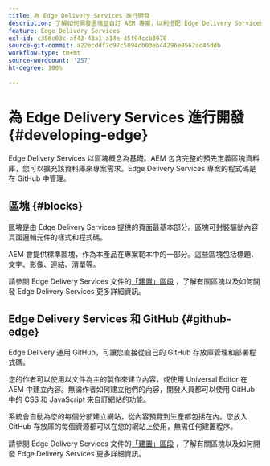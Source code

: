 ```yaml
---
title: 為 Edge Delivery Services 進行開發
description: 了解如何開發區塊並自訂 AEM 專案，以利搭配 Edge Delivery Services 使用。
feature: Edge Delivery Services
exl-id: c356c03c-af43-43a1-a14e-45f94ccb3970
source-git-commit: a22ecddf7c97c5894cb03eb44296e0562ac46ddb
workflow-type: tm+mt
source-wordcount: '257'
ht-degree: 100%

---
```


# 為 Edge Delivery Services 進行開發 {#developing-edge}

Edge Delivery Services 以區塊概念為基礎。AEM 包含完整的預先定義區塊資料庫，您可以擴充該資料庫來專案需求。Edge Delivery Services 專案的程式碼是在 GitHub 中管理。

## 區塊 {#blocks}

區塊是由 Edge Delivery Services 提供的頁面最基本部分。區塊可封裝驅動內容頁面邏輯元件的樣式和程式碼。

AEM 會提供標準區塊，作為本產品在專案範本中的一部分。這些區塊包括標題、文字、影像、連結、清單等。

請參閱 Edge Delivery Services 文件的[「建置」區段](/help/edge/developer/block-collection.md) ，了解有關區塊以及如何開發 Edge Delivery Services 更多詳細資訊。

## Edge Delivery Services 和 GitHub {#github-edge}

Edge Delivery 運用 GitHub，可讓您直接從自己的 GitHub 存放庫管理和部署程式碼。

您的作者可以使用以文件為主的製作來建立內容，或使用 Universal Editor 在 AEM 中建立內容。無論作者如何建立他們的內容，開發人員都可以使用 GitHub 中的 CSS 和 JavaScript 來自訂網站的功能。

系統會自動為您的每個分部建立網站，從內容預覽到生產都包括在內。您放入 GitHub 存放庫的每個資源都可以在您的網站上使用，無需任何建置程序。

請參閱 Edge Delivery Services 文件的[「建置」區段](/help/edge/developer/block-collection.md) ，了解有關區塊以及如何開發 Edge Delivery Services 更多詳細資訊。